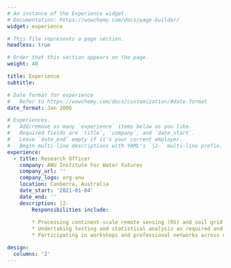 ```yaml
---
# An instance of the Experience widget.
# Documentation: https://wowchemy.com/docs/page-builder/
widget: experience

# This file represents a page section.
headless: true

# Order that this section appears on the page.
weight: 40

title: Experience
subtitle:

# Date format for experience
#   Refer to https://wowchemy.com/docs/customization/#date-format
date_format: Jan 2006

# Experiences.
#   Add/remove as many `experience` items below as you like.
#   Required fields are `title`, `company`, and `date_start`.
#   Leave `date_end` empty if it's your current employer.
#   Begin multi-line descriptions with YAML's `|2-` multi-line prefix.
experience:
  - title: Research Officer
    company: ANU Institute For Water Futures
    company_url: ''
    company_logo: org-anu
    location: Canberra, Australia
    date_start: '2021-01-04'
    date_end: ''
    description: |2-
        Responsibilities include:
        
        * Processing continent-scale remote sensing (RS) and soil grid data acquired from NASA, USGS and CSIRO. Establishing machine learning models by using packages from Python and R (e.g. scikit-learn and randomForest). Familiar with essential Linux commands and utilising programming modules from Gadi (a supercomputer located in the ANU campus) to complete research tasks.
        * Undertaking testing and statistical analysis as required and preparing and disseminating relevant analysis reports to internal and external stakeholders, including external funding agencies.
        * Participating in workshops and professional networks across campus to develop a broad base of industry knowledge, and providing input to improve the area’s research practices and processes.

design:
  columns: '2'
---
```

